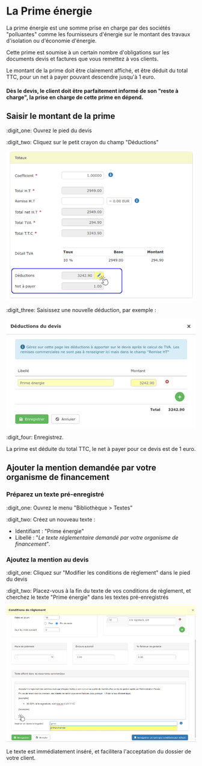 # La Prime énergie

La prime énergie est une somme prise en charge par des sociétés "polluantes" comme les fournisseurs d'énergie sur le montant des travaux d'isolation ou d'économie d'énergie.

Cette prime est soumise à un certain nombre d'obligations sur les documents devis et factures que vous remettez à vos clients.

Le montant de la prime doit être clairement affiché, et être déduit du total TTC, pour un net à payer pouvant descendre jusqu'à 1 euro. 

#### Dès le devis, le client doit être parfaitement informé de son "reste à charge", la prise en charge de cette prime en dépend.



## Saisir le montant de la prime

:digit_one: Ouvrez le pied du devis

:digit_two: Cliquez sur le petit crayon du champ "Déductions" 

![](../../../.gitbook/assets/screenshot-149-.png)

:digit_three: Saisissez une nouvelle déduction, par exemple :

![](../../../.gitbook/assets/screenshot-150c-.png)

:digit_four: Enregistrez.

La prime est déduite du total TTC, le net à payer pour ce devis est de 1 euro.



## Ajouter la mention demandée par votre organisme de financement



### **Préparez un texte pré-enregistré**

:digit_one: Ouvrez le menu "Bibliothèque > Textes"

:digit_two: Créez un nouveau texte :

* Identifiant : "Prime énergie"
* Libellé : "_Le texte réglementaire demandé par votre organisme de financement_".



### **Ajoutez la mention au devis**

:digit_one: Cliquez sur "Modifier les conditions de règlement" dans le pied du devis

:digit_two: Placez-vous à la fin du texte de vos conditions de règlement, et cherchez le texte "Prime énergie" dans les textes pré-enregistrés

![](../../../.gitbook/assets/screenshot-151a-.png)

Le texte est immédiatement inséré, et facilitera l'acceptation du dossier de votre client.
